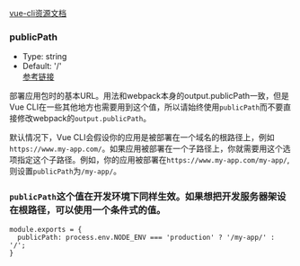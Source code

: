 [vue-cli资源文档](https://cli.vuejs.org/zh/config/#%E5%85%A8%E5%B1%80-cli-%E9%85%8D%E7%BD%AE)  
### **publicPath**
+ Type: string  
+ Default: '/'  
[参考链接](https://cli.vuejs.org/zh/config/#publicpath)  

部署应用包时的基本URL。用法和webpack本身的output.publicPath一致，但是Vue CLI在一些其他地方也需要用到这个值，所以请始终使用`publicPath`而不要直接修改webpack的`output.publicPath`。

默认情况下，Vue CLI会假设你的应用是被部署在一个域名的根路径上，例如`https://www.my-app.com/`。如果应用被部署在一个子路径上，你就需要用这个选项指定这个子路径。例如，你的应用被部署在`https://www.my-app.com/my-app/`,则设置`publicPath`为`/my-app/`。

### `publicPath`这个值在开发环境下同样生效。如果想把开发服务器架设在根路径，可以使用一个条件式的值。
```
module.exports = {  
  publicPath: process.env.NODE_ENV === 'production' ? '/my-app/' : '/';
}
```

